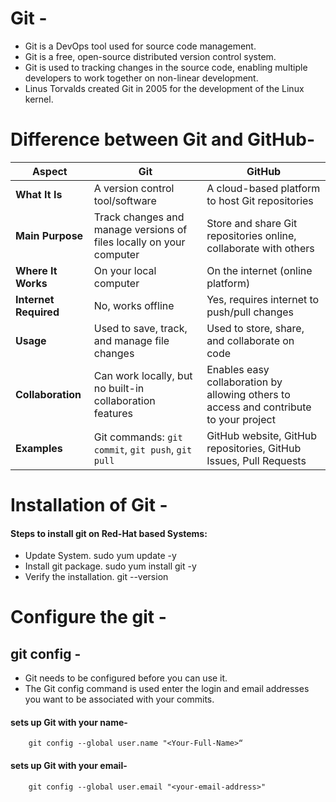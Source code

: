 # Git -
- Git is a DevOps tool used for source code management.
- Git is a free, open-source distributed version control system.
- Git is used to tracking changes in the source code, enabling multiple developers to work together on non-linear development.
- Linus Torvalds created Git in 2005 for the development of the Linux kernel.

# Difference between Git and GitHub-

| **Aspect**         | **Git**                                       | **GitHub**                                |
|--------------------|-----------------------------------------------|-------------------------------------------|
| **What It Is**     | A version control tool/software               | A cloud-based platform to host Git repositories |
| **Main Purpose**   | Track changes and manage versions of files locally on your computer | Store and share Git repositories online, collaborate with others |
| **Where It Works** | On your local computer                        | On the internet (online platform)         |
| **Internet Required** | No, works offline                           | Yes, requires internet to push/pull changes |
| **Usage**          | Used to save, track, and manage file changes  | Used to store, share, and collaborate on code |
| **Collaboration**  | Can work locally, but no built-in collaboration features | Enables easy collaboration by allowing others to access and contribute to your project |
| **Examples**       | Git commands: `git commit`, `git push`, `git pull` | GitHub website, GitHub repositories, GitHub Issues, Pull Requests |




# Installation of Git -

#### Steps to install git on Red-Hat based Systems:
- Update System.
         sudo yum update -y
- Install git package.
         sudo yum install git -y
- Verify the installation.
         git --version
   
# Configure the git -
## git config -
- Git needs to be configured before you can use it.
- The Git config command is used enter the login and email addresses you want to be associated with your commits.
#### sets up Git with your name-
        git config --global user.name "<Your-Full-Name>“

#### sets up Git with your email-
        git config --global user.email "<your-email-address>"
